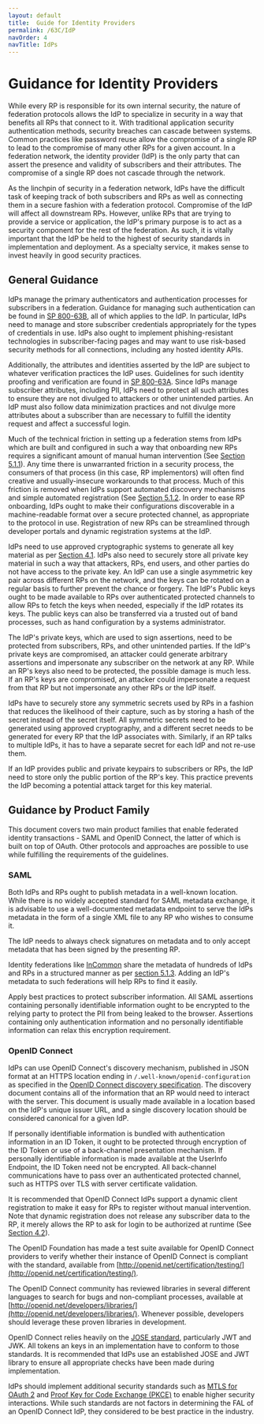 ```yaml
---
layout: default
title:  Guide for Identity Providers
permalink: /63C/IdP
navOrder: 4  
navTitle: IdPs  
---
```


# Guidance for Identity Providers

While every RP is responsible for its own internal security, the nature of federation protocols allows the IdP to specialize in security in a way that benefits all RPs that connect to it. With traditional application security authentication methods, security breaches can cascade between systems. Common practices like password reuse allow the compromise of a single RP to lead to the compromise of many other RPs for a given account. In a federation network, the identity provider (IdP) is the only party that can assert the presence and validity of subscribers and their attributes. The compromise of a single RP does not cascade through the network. 

As the linchpin of security in a federation network, IdPs have the difficult task of keeping track of both subscribers and RPs as well as connecting them in a secure fashion with a federation protocol. Compromise of the IdP will affect all downstream RPs. However, unlike RPs that are trying to provide a service or application, the IdP's primary purpose is to act as a security component for the rest of the federation. As such, it is vitally important that the IdP be held to the highest of security standards in implementation and deployment. As a specialty service, it makes sense to invest heavily in good security practices.

## General Guidance

IdPs manage the primary authenticators and authentication processes for subscribers in a federation. Guidance for managing such authentication can be found in [SP 800-63B](https://pages.nist.gov/800-63-3/sp800-36b.html), all of which applies to the IdP. In particular, IdPs need to manage and store subscriber credentials appropriately for the types of credentials in use. IdPs also ought to implement phishing-resistant technologies in subscriber-facing pages and may want to use risk-based security methods for all connections, including any hosted identity APIs. 

Additionally, the attributes and identities asserted by the IdP are subject to whatever verification practices the IdP uses. Guidelines for such identity proofing and verification are found in [SP 800-63A](https://pages.nist.gov/800-63-3/sp800-63a.html). Since IdPs manage subscriber attributes, including PII, IdPs need to protect all such attributes to ensure they are not divulged to attackers or other unintended parties. An IdP must also follow data minimization practices and not divulge more attributes about a subscriber than are necessary to fulfill the identity request and affect a successful login.

Much of the technical friction in setting up a federation stems from IdPs which are built and configured in such a way that onboarding new RPs requires a significant amount of manual human intervention (See [Section 5.1.1](https://pages.nist.gov/800-63-3/sp800-63c.html#manual-registration)). Any time there is unwarranted friction in a security process, the consumers of that process (in this case, RP implementors) will often find creative and usually-insecure workarounds to that process. Much of this friction is removed when IdPs support automated discovery mechanisms and simple automated registration (See [Section 5.1.2](https://pages.nist.gov/800-63-3/sp800-63c.html#dynamic-registration). In order to ease RP onboarding, IdPs ought to make their configurations discoverable in a machine-readable format over a secure protected channel, as appropriate to the protocol in use. Registration of new RPs can be streamlined through developer portals and dynamic registration systems at the IdP.

IdPs need to use approved cryptographic systems to generate all key material as per [Section 4.1](https://pages.nist.gov/800-63-3/sp800-63c.html#key-mgmt). IdPs also need to securely store all private key material in such a way that attackers, RPs, end users, and other parties do not have access to the private key.  An IdP can use a single asymmetric key pair across different RPs on the network, and the keys can be rotated on a regular basis to further prevent the chance or forgery. The IdP's Public keys ought to be made available to RPs over authenticated protected channels to allow RPs to fetch the keys when needed, especially if the IdP rotates its keys. The public keys can also be transferred via a trusted out of band processes, such as hand configuration by a systems administrator.

The IdP's private keys, which are used to sign assertions, need to be protected from subscribers, RPs, and other unintended parties. If the IdP's private keys are compromised, an attacker could generate arbitrary assertions and impersonate any subscriber on the network at any RP. While an RP's keys also need to be protected, the possible damage is much less. If an RP's keys are compromised, an attacker could impersonate a request from that RP but not impersonate any other RPs or the IdP itself. 

IdPs have to securely store any symmetric secrets used by RPs in a fashion that reduces the likelihood of their capture, such as by storing a hash of the secret instead of the secret itself. All symmetric secrets need to be generated using approved cryptography, and a different secret needs to be generated for every RP that the IdP associates with. Similarly, if an RP talks to multiple IdPs, it has to have a separate secret for each IdP and not re-use them.

If an IdP provides public and private keypairs to subscribers or RPs, the IdP need to store only the public portion of the RP's key. This practice prevents the IdP becoming a potential attack target for this key material.

## Guidance by Product Family

This document covers two main product families that enable federated identity transactions - SAML and OpenID Connect, the latter of which is built on top of OAuth. Other protocols and approaches are possible to use while fulfilling the requirements of the guidelines.

### SAML

Both IdPs and RPs ought to publish metadata in a well-known location. While there is no widely accepted standard for SAML metadata exchange, it is advisable to use a well-documented metadata endpoint to serve the IdPs metadata in the form of a single XML file to any RP who wishes to consume it.

The IdP needs to always check signatures on metadata and to only accept metadata that has been signed by the presenting RP.

Identity federations like [InCommon](https://www.incommon.org/) share the metadata of hundreds of IdPs and RPs in a structured manner as per [section 5.1.3](https://pages.nist.gov/800-63-3/sp800-63c.html#authorities). Adding an IdP's metadata to such federations will help RPs to find it easily.

Apply best practices to protect subscriber information. All SAML assertions containing personally identifiable information ought to be encrypted to the relying party to protect the PII from being leaked to the browser. Assertions containing only authentication information and no personally identifiable information can relax this encryption requirement.

### OpenID Connect

IdPs can use OpenID Connect's discovery mechanism, published in JSON format at an HTTPS location ending in `/.well-known/openid-configuration` as specified in the [OpenID Connect discovery specification](https://openid.net/specs/openid-connect-discovery-1_0.html). The discovery document contains all of the information that an RP would need to interact with the server. This document is usually made available in a location based on the IdP's unique issuer URL, and a single discovery location should be considered canonical for a given IdP.

If personally identifiable information is bundled with authentication information in an ID Token, it ought to be protected through encryption of the ID Token or use of a back-channel presentation mechanism. If personally identifiable information is made available at the UserInfo Endpoint, the ID Token need not be encrypted. All back-channel communications have to pass over an authenticated protected channel, such as HTTPS over TLS with server certificate validation.

It is recommended that OpenID Connect IdPs support a dynamic client registration to make it easy for RPs to register without manual intervention. Note that dynamic registration does not release any subscriber data to the RP, it merely allows the RP to ask for login to be authorized at runtime (See [Section  4.2](https://pages.nist.gov/800-63-3/sp800-63c.html#runtime)).

The OpenID Foundation has made a test suite available for OpenID Connect providers to verify whether their instance of OpenID Connect is compliant with the standard, available from [http://openid.net/certification/testing/](http://openid.net/certification/testing/). 

The OpenID Connect community has reviewed libraries in several different languages to search for bugs and non-compliant processes, available at [http://openid.net/developers/libraries/](http://openid.net/developers/libraries/). Whenever possible, developers should leverage these proven libraries in development.
 
OpenID Connect relies heavily on the [JOSE standard](https://datatracker.ietf.org/wg/jose/about/), particularly JWT and JWK. All tokens an keys in an implementation have to conform to those standards. It is recommended that IdPs use an established JOSE and JWT library to ensure all appropriate checks have been made during implementation. 

IdPs should implement additional security standards such as [MTLS for OAuth 2](https://tools.ietf.org/html/rfc8705) and [Proof Key for Code Exchange (PKCE)](https://tools.ietf.org/html/rfc7636) to enable higher security interactions. While such standards are not factors in determining the FAL of an OpenID Connect IdP, they considered to be best practice in the industry.
